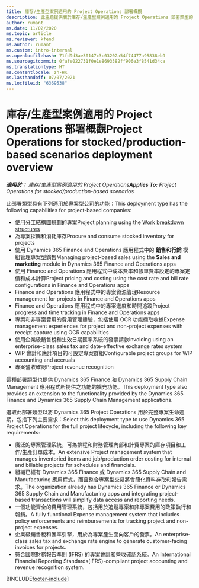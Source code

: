 ```yaml
---
title: 庫存/生產型案例適用的 Project Operations 部署概觀
description: 此主題提供關於庫存/生產型案例適用的 Project Operations 部署類型的資訊。
author: rumant
ms.date: 11/02/2020
ms.topic: article
ms.reviewer: kfend
ms.author: rumant
ms.custom: intro-internal
ms.openlocfilehash: 71fd9d3ae30147c3c03202a54f74477a95838eb9
ms.sourcegitcommit: 0fafe022731f0e1e8693382ff906e3f8541d34ca
ms.translationtype: HT
ms.contentlocale: zh-HK
ms.lasthandoff: 07/07/2021
ms.locfileid: "6369538"
---
```

# <a name="project-operations-for-stockedproduction-based-scenarios-deployment-overview"></a><span data-ttu-id="9269f-103">庫存/生產型案例適用的 Project Operations 部署概觀</span><span class="sxs-lookup"><span data-stu-id="9269f-103">Project Operations for stocked/production-based scenarios deployment overview</span></span>

<span data-ttu-id="9269f-104">_**適用於：** 庫存/生產型案例適用的 Project Operations_</span><span class="sxs-lookup"><span data-stu-id="9269f-104">_**Applies To:** Project Operations for stocked/production-based scenarios_</span></span>


<span data-ttu-id="9269f-105">此部署類型具有下列適用於專案型公司的功能：</span><span class="sxs-lookup"><span data-stu-id="9269f-105">This deployment type has the following capabilities for project-based companies:</span></span>

- <span data-ttu-id="9269f-106">使用[分工結構圖](work-breakdown-structures.md)規劃的專案</span><span class="sxs-lookup"><span data-stu-id="9269f-106">Project planning using the [Work breakdown structures](work-breakdown-structures.md)</span></span>
- <span data-ttu-id="9269f-107">為專案採購和消耗庫存</span><span class="sxs-lookup"><span data-stu-id="9269f-107">Procure and consume stocked inventory for projects</span></span>
- <span data-ttu-id="9269f-108">使用 Dynamics 365 Finance and Operations 應用程式中的 **銷售和行銷** 模組管理專案型銷售</span><span class="sxs-lookup"><span data-stu-id="9269f-108">Managing project-based sales using the **Sales and marketing** module in Dynamics 365 Finance and Operations apps</span></span>
- <span data-ttu-id="9269f-109">使用 Finance and Operations 應用程式中成本費率和帳單費率設定的專案定價和成本計算</span><span class="sxs-lookup"><span data-stu-id="9269f-109">Project pricing and costing using the cost rate and bill rate configurations in Finance and Operations apps</span></span>
- <span data-ttu-id="9269f-110">Finance and Operations 應用程式中的專案資源管理</span><span class="sxs-lookup"><span data-stu-id="9269f-110">Resource management for projects in Finance and Operations apps</span></span>
- <span data-ttu-id="9269f-111">Finance and Operations 應用程式中的專案進度和時間追蹤</span><span class="sxs-lookup"><span data-stu-id="9269f-111">Project progress and time tracking in Finance and Operations apps</span></span>
- <span data-ttu-id="9269f-112">專案和非專案費用的費用管理體驗，包括使用 OCR 功能擷取收據</span><span class="sxs-lookup"><span data-stu-id="9269f-112">Expense management experiences for project and non-project expenses with receipt capture using OCR capabilities</span></span>
- <span data-ttu-id="9269f-113">使用企業級銷售稅和生效日期匯率系統的發票請款</span><span class="sxs-lookup"><span data-stu-id="9269f-113">Invoicing using an enterprise-class sales tax and date-effective exchange rates system</span></span>
- <span data-ttu-id="9269f-114">WIP 會計和應計項目的可設定專案群組</span><span class="sxs-lookup"><span data-stu-id="9269f-114">Configurable project groups for WIP accounting and accruals</span></span>
- <span data-ttu-id="9269f-115">專案營收確認</span><span class="sxs-lookup"><span data-stu-id="9269f-115">Project revenue recognition</span></span>

<span data-ttu-id="9269f-116">這種部署類型也提供 Dynamics 365 Finance 和 Dynamics 365 Supply Chain Management 應用程式所提供之功能的擴充功能。</span><span class="sxs-lookup"><span data-stu-id="9269f-116">This deployment type also provides an extension to the functionality provided by the Dynamics 365 Finance and Dynamics 365 Supply Chain Management applications.</span></span>

<span data-ttu-id="9269f-117">選取此部署類型以將 Dynamics 365 Project Operations 用於完整專案生命週期，包括下列主要需求：</span><span class="sxs-lookup"><span data-stu-id="9269f-117">Select this deployment type to use Dynamics 365 Project Operations for the full project lifecycle, including the following key requirements:</span></span>

- <span data-ttu-id="9269f-118">廣泛的專案管理系統，可為排程和財務管理內部和計費專案的庫存項目和工作/生產訂單成本。</span><span class="sxs-lookup"><span data-stu-id="9269f-118">An extensive Project management system that manages inventoried items and job/production order costing for internal and billable projects for schedules and financials.</span></span>
- <span data-ttu-id="9269f-119">組織已經有 Dynamics 365 Finance 或 Dynamics 365 Supply Chain and Manufacturing 應用程式，而且整合專案型交易將會簡化資料存取和報告需求。</span><span class="sxs-lookup"><span data-stu-id="9269f-119">The organization already has Dynamics 365 Finance or Dynamics 365 Supply Chain and Manufacturing apps and integrating project-based transactions will simplify data access and reporting needs.</span></span>
- <span data-ttu-id="9269f-120">一個功能齊全的費用管理系統，包括用於追蹤專案和非專案費用的政策執行和報銷。</span><span class="sxs-lookup"><span data-stu-id="9269f-120">A fully functional Expense management system that includes policy enforcements and reimbursements for tracking project and non-project expenses.</span></span>
- <span data-ttu-id="9269f-121">企業級銷售稅和匯率引擎，用於為專案產生面向客戶的發票。</span><span class="sxs-lookup"><span data-stu-id="9269f-121">An enterprise-class sales tax and exchange rate engine to generate customer-facing invoices for projects.</span></span>
- <span data-ttu-id="9269f-122">符合國際財務報告準則 (IFRS) 的專案會計和營收確認系統。</span><span class="sxs-lookup"><span data-stu-id="9269f-122">An International Financial Reporting Standards(IFRS)-compliant project accounting and revenue recognition system.</span></span>



[!INCLUDE[footer-include](../includes/footer-banner.md)]
